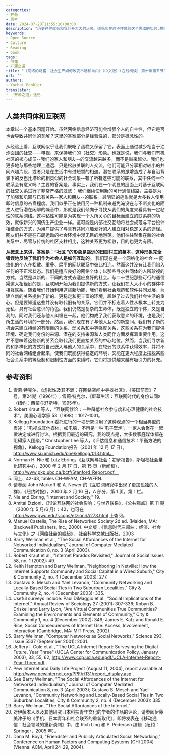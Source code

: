 ```yaml
---
categories:
- 开源
- 思考
date: 2024-07-28T11:55:10+08:00
description: "历史往往就会和我们开大大的玩笑。适兕实在忍不住体验这个思维的实验,想象虚拟的历史，于是尝试花几个月的时间翻译。Enjoy！Happy Reading～"
keywords:
- Open Source
- Culture
- Reading
- book
tags:
- 书籍
- 开源之道
title: "《网络的财富：社会生产如何改变市场和自由》（中文版）(在线阅读) 第十章第五节"
url: ""
authors:
- Yochai Benkler
translater:
- 「开源之道」·适兕
---
```


## 人类共同体和互联网

本章以一个基本问题开始。虽然网络信息经济可能会增强个人的自主性，但它是否也会导致共同体的瓦解？这里的答案部分是经验性的，部分是概念性的。

从经验上看，互联网似乎让我们既吃了蛋糕又保留了它，表面上通过减少相当于油炸面团的社交——电视，来保持我们的（社交）形象。也就是说，我们与我们有机社区的核心成员--我们的家人和朋友--的交流越来越多，而不是越来越少。我们也更多地与那些地理上遥远、只是松散关联的人交流，他们可能只分享相对较小的共同兴趣片段，或者只是在生活中有过短暂的相遇。潜在联系的激增造成了与自治背景下的反巴比塔论的相类似的社会现象--有了所有这些可能的联系，其中任何一个联系会有意义吗？主要的答案是，事实上，我们在一个明显的层面上对基于互联网的社交关系进行了非常严格的过滤： 我们继续使用新的可行通信线路，主要是为了加强和巩固与已有关系--家人和朋友--的联系。最明显的迹象就是大多数人使用即时信息的吝啬程度。我们似乎正在使用另一种机制来避免淹没在与不断变化的陌生人进行潜在闲聊的噪音中，那就是我们倾向于寻找从我们的角度来看具有一定粘性的联系网络。这种粘性可能是为实现一个人所关心的目标而建立的联系群的功效，就像新兴的同侪生产企业一样。这可能是内部社交互动将社会规范与平台设计相结合的方式，为用户提供了与具有共同兴趣爱好的人建立相对稳定关系的途径。网友们并不是在布朗运动的社会环境中漫无目的地游荡。他们往往聚集在新的社会关系中，尽管与传统的社区支柱相比，这种关系更为松散，目的也更为有限。

**从概念上来讲，答案是：“社区 ”的形象是遥远的田园村庄的摹本，这种形象完全错误地反映了我们作为社会人是如何互动的。** 我们现在是一个网络化的社会 -- 网络化的个人在松散、重叠、扁平的网状联系中彼此相连。然而这并没有让我们陷入任何的不正常状态。我们是适应良好的网络个体；以那些寻求共同体的人所珍视的方式，当然是以新的、不同的方式去适应良好的社会。与二十世纪那些可行的通信渠道大相径庭的是，互联网开始为我们提供新的方式，让我们在大大小小的群体中相互联系。随着我们开始利用这些新功能，我们看到社会规范和软件共同发展，为建立新的关系提供了新的、更稳定和更丰富的环境，超越了过去我们社会生活的重心。但是要知道这些并没有取代旧有的关系。它们并不标志着人性从根本上转变为无私、具有社会意识的角色。我们仍然是复杂的生命体，既是独立的个体，又是自利的，同时我们还与他人纠缠在一起，他们构成了我们获取意义的环境，也是我们所生活的环境的一部分。然而，我们现在有了与他人互动的新空间。我们有了新的机会来建立持续的有限目的关系、弱关系和中等强度关系，这些关系在为我们提供环境、确定我们身份的来源、潜在的支持来源和人类同伴方面发挥着重要作用。这并不意味着这些新的关系会取代我们更直接关系的中心地位。然而，当我们寻求新的和多样化的方式将自己嵌入与他人的关系中，在较弱的联系中获得效率，并将不同的社会网络组合起来，使我们既能获得稳定的环境，又能在更大程度上摆脱某些社会关系中的等级制和限制性方面的束缚时，它们将提供越来越有吸引力的补充。

## 参考资料

1. 雪莉·特克尔，《虚拟性及其不满：在网络空间中寻找社区》，《美国前景》7号，第24期（1996年）；雪莉·特克尔，《屏幕生活：互联网时代的身份认同》（纽约：西蒙与舒斯特，1995年）。
2. Robert Kraut 等人，“互联网悖论：一种降低社会参与度和心理健康的社会技术”，美国心理学家 53（1998）：1017-1031。
3. Kellogg Foundation 委托进行的一项研究引用了这种观点的一个相当典型的表述：“电视或其他媒体，如电脑，不再是一种‘电子壁炉’，一家人会聚在一起做决定或进行讨论。根据我们最近的研究，我的观点是，大多数家庭媒体都在阻碍家人团聚。” Christopher Lee 等人，《评估信息和通信技术：平衡方法的视角》，Kellogg Foundation报告（2001 年 12 月 17 日），http://www.si.umich.edu/pne/kellogg/013.html。
4. Norman H. Nie 和 Lutz Ebring，《互联网与社会：初步报告》，斯坦福社会量化研究中心，2000 年 2 月 17 日，第 15 页（新闻稿），http://www.pkp.ubc.ca/bctf/Stanford_Report.pdf。
5. 同上., 42-43, tables CH-WFAM, CH-WFRN.
6. 请参阅 John Markoff 和 A​​. Newer 的《互联网研究中出现了更加孤独的人群》，《纽约时报》，2000 年 2 月 16 日，A 部分，第 1 页，第 1 栏。
7. Nie and Ebring, "Internet and Society," 19.
8. Amitai Etzioni，《辩论互联网的社会影响：与世界联系》，《公共观点》第 11 期（2000 年 5 月/6 月）：42，也可在 http://www.gwu.edu/~ccps/etzioni/A273.html 上查阅。
9. Manuel Castells, The Rise of Networked Society 2d ed. (Malden, MA: Blackwell Publishers, Inc., 2000). 中文版：《信息时代三部曲：经济、社会与文化》之《网络社会的崛起》， 社会科学文献出版社，2003
10. Barry Wellman et al., "The Social Affordances of the Internet for Networked Individualism," Journal of Computer Mediated Communication 8, no. 3 (April 2003).
11. Robert Kraut et al., "Internet Paradox Revisited," Journal of Social Issues 58, no. 1 (2002): 49.
12. Keith Hampton and Barry Wellman, "Neighboring in Netville: How the Internet Supports Community and Social Capital in a Wired Suburb," City & Community 2, no. 4 (December 2003): 277.
13. Gustavo S. Mesch and Yael Levanon, "Community Networking and Locally-Based Social Ties in Two Suburban Localities," City & Community 2, no. 4 (December 2003): 335.
14. Useful surveys include: Paul DiMaggio et al., "Social Implications of the Internet," Annual Review of Sociology 27 (2001): 307-336; Robyn B. Driskell and Larry Lyon, "Are Virtual Communities True Communities? Examining the Environments and Elements of Community," City & Community 1, no. 4 (December 2002): 349; James E. Katz and Ronald E. Rice, Social Consequences of Internet Use: Access, Involvement, Interaction (Cambridge, MA: MIT Press, 2002).
15. Barry Wellman, "Computer Networks as Social Networks," Science 293, issue 5537 (September 2001): 2031.
16. Jeffery I. Cole et al., "The UCLA Internet Report: Surveying the Digital Future, Year Three" (UCLA Center for Communication Policy, January 2003), 33, 55, 62, http://www.ccp.ucla.edu/pdf/UCLA-Internet-Report-Year-Three.pdf .
17. Pew Internet and Daily Life Project (August 11, 2004), report available at http://www.pewinternet.org/PPF/r/131/report_display.asp .
18. See Barry Wellman, "The Social Affordances of the Internet for Networked Individualism," Journal of Computer Mediated Communication 8, no. 3 (April 2003); Gustavo S. Mesch and Yael Levanon, "Community Networking and Locally-Based Social Ties in Two Suburban Localities, City & Community 2, no. 4 (December 2003): 335.
19. Barry Wellman, "The Social Affordances of the Internet."
20. 对伊藤本人以及其他研究日本科技青年文化的学者的作品的评论，请参阅伊藤美津子的《手机、日本青年和社会联系的重新取代》，即将发表在《移动通信：社会领域的重新谈判》中，由 Rich Ling 和 P. Pedersen 编辑（纽约：Springer，2005 年）。
21. Dana M. Boyd, "Friendster and Publicly Articulated Social Networking," Conference on Human Factors and Computing Systems (CHI 2004) (Vienna: ACM, April 24-29, 2004).


